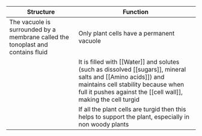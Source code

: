 | Structure                                                                       | Function                                                                                                                                                                                                             |
| ------------------------------------------------------------------------------- | -------------------------------------------------------------------------------------------------------------------------------------------------------------------------------------------------------------------- |
| The vacuole is surrounded by a membrane called the tonoplast and contains fluid | Only plant cells have a permanent vacuole                                                                                                                                                                            |
|                                                                                 | It is filled with [[Water]] and solutes (such as dissolved [[sugars]], mineral salts and [[Amino acids]]) and maintains cell stability because when full it pushes against the [[cell wall]], making the cell turgid |
|                                                                                 | If all the plant cells are turgid then this helps to support the plant, especially in non woody plants                                                                                                               |
